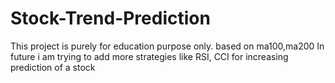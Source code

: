 # Stock-Trend-Prediction 
This project is purely for education purpose only. 
based on ma100,ma200
In future i am trying to add more strategies like RSI, CCI for increasing prediction of a stock
